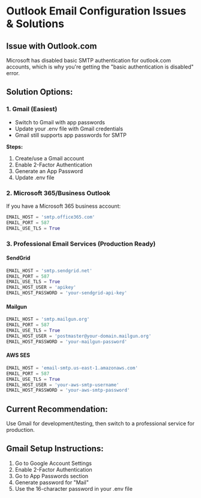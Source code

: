 # Outlook Email Configuration Issues & Solutions

## Issue with Outlook.com
Microsoft has disabled basic SMTP authentication for outlook.com accounts, which is why you're getting the "basic authentication is disabled" error.

## Solution Options:

### 1. Gmail (Easiest)
- Switch to Gmail with app passwords
- Update your .env file with Gmail credentials
- Gmail still supports app passwords for SMTP

**Steps:**
1. Create/use a Gmail account
2. Enable 2-Factor Authentication
3. Generate an App Password
4. Update .env file

### 2. Microsoft 365/Business Outlook
If you have a Microsoft 365 business account:
```python
EMAIL_HOST = 'smtp.office365.com'
EMAIL_PORT = 587
EMAIL_USE_TLS = True
```

### 3. Professional Email Services (Production Ready)

#### SendGrid
```python
EMAIL_HOST = 'smtp.sendgrid.net'
EMAIL_PORT = 587
EMAIL_USE_TLS = True
EMAIL_HOST_USER = 'apikey'
EMAIL_HOST_PASSWORD = 'your-sendgrid-api-key'
```

#### Mailgun
```python
EMAIL_HOST = 'smtp.mailgun.org'
EMAIL_PORT = 587
EMAIL_USE_TLS = True
EMAIL_HOST_USER = 'postmaster@your-domain.mailgun.org'
EMAIL_HOST_PASSWORD = 'your-mailgun-password'
```

#### AWS SES
```python
EMAIL_HOST = 'email-smtp.us-east-1.amazonaws.com'
EMAIL_PORT = 587
EMAIL_USE_TLS = True
EMAIL_HOST_USER = 'your-aws-smtp-username'
EMAIL_HOST_PASSWORD = 'your-aws-smtp-password'
```

## Current Recommendation:
Use Gmail for development/testing, then switch to a professional service for production.

## Gmail Setup Instructions:
1. Go to Google Account Settings
2. Enable 2-Factor Authentication
3. Go to App Passwords section
4. Generate password for "Mail"
5. Use the 16-character password in your .env file
